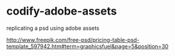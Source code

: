 # codify-adobe-assets
replicating a psd using adobe assets

http://www.freepik.com/free-psd/pricing-table-psd-template_597942.htm#term=graphicsfuel&page=5&position=30
